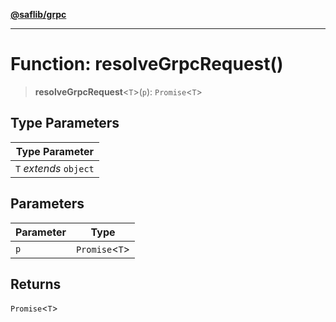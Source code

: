 [**@saflib/grpc**](../../index.md)

***

# Function: resolveGrpcRequest()

> **resolveGrpcRequest**\<`T`\>(`p`): `Promise`\<`T`\>

## Type Parameters

| Type Parameter |
| ------ |
| `T` *extends* `object` |

## Parameters

| Parameter | Type |
| ------ | ------ |
| `p` | `Promise`\<`T`\> |

## Returns

`Promise`\<`T`\>
